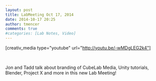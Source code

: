 ```yaml
---
layout: post
title: LabMeeting Oct 17, 2014
date: 2014-10-17 20:25
author: tmencer
comments: true
#categories: [Lab Notes, Video]
---
```

[creativ_media type="youtube" url="http://youtu.be/-wMDgLEG2k4"]

&nbsp;

Jon and Tadd talk about branding of CubeLab Media, Unity tutorials, Blender, Project X and more in this new Lab Meeting!

&nbsp;
